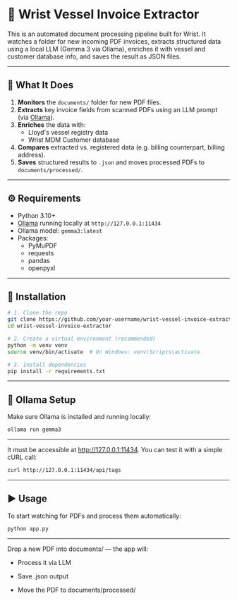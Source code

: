 # 📄 Wrist Vessel Invoice Extractor

This is an automated document processing pipeline built for Wrist. It watches a folder for new incoming PDF invoices, extracts structured data using a local LLM (Gemma 3 via Ollama), enriches it with vessel and customer database info, and saves the result as JSON files.

---

## 🧠 What It Does

1. **Monitors** the `documents/` folder for new PDF files.
2. **Extracts** key invoice fields from scanned PDFs using an LLM prompt (via [Ollama](https://ollama.com/)).
3. **Enriches** the data with:
   - Lloyd's vessel registry data
   - Wrist MDM Customer database
4. **Compares** extracted vs. registered data (e.g. billing counterpart, billing address).
5. **Saves** structured results to `.json` and moves processed PDFs to `documents/processed/`.

---


## ⚙️ Requirements

- Python 3.10+
- [Ollama](https://ollama.com) running locally at `http://127.0.0.1:11434`
- Ollama model: `gemma3:latest`
- Packages:
   - PyMuPDF
   - requests
   - pandas
   - openpyxl

---

## 🚀 Installation

```bash
# 1. Clone the repo
git clone https://github.com/your-username/wrist-vessel-invoice-extractor.git
cd wrist-vessel-invoice-extractor

# 2. Create a virtual environment (recommended)
python -m venv venv
source venv/bin/activate  # On Windows: venv\Scripts\activate

# 3. Install dependencies
pip install -r requirements.txt
```

---

## 🧠 Ollama Setup

Make sure Ollama is installed and running locally:

```bash
ollama run gemma3
```

---

It must be accessible at http://127.0.0.1:11434. You can test it with a simple cURL call:


```bash
curl http://127.0.0.1:11434/api/tags
```

---

## ▶️ Usage

To start watching for PDFs and process them automatically:

```bash
python app.py
```

---

Drop a new PDF into documents/ — the app will:

   - Process it via LLM

   - Save .json output

   - Move the PDF to documents/processed/


